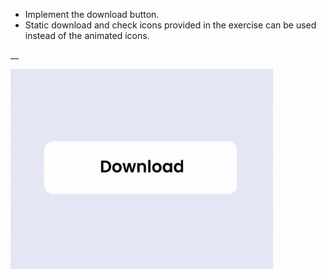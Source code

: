 - Implement the download button.
- Static download and check icons provided in the exercise can be used instead of the animated icons.

__

<img src="assets/ezgif-5-dad41469f2.gif"  width="420" height="320"/>